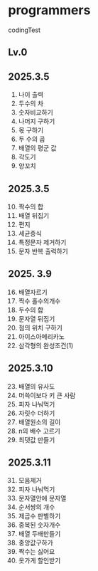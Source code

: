 # programmers
codingTest

## Lv.0
## 2025.3.5
 1. 나이 출력
2. 두수의 차
3. 숫자비교하기
4. 나머지 구하기
5. 몫 구하기
6. 두 수의 곱
7. 배열의 평군 값
8. 각도기
9. 양꼬치
## 2025.3.5
10. 짝수의 합
11. 배열 뒤집기
12. 편지
13. 세균증식
14. 특정문자 제거하기
15. 문자 반복 출력하기
## 2025. 3.9
16. 배열자르기
17. 짝수 홀수의개수
18. 두수의 합
19. 문자열 뒤집기
20. 점의 위치 구하기
21. 아이스아메리카노
22. 삼각형의 완성조건(1)

## 2025.3.10

23. 배열의 유사도
24. 머쓱이보다 키 큰 사람
25. 피자 나눠먹기
26. 자릿수 더하기
27. 배열원소의 길이
28. n의 배수 고르기
29. 최댓값 만들기

## 2025.3.11
31. 모음제거
32. 피자 나눠먹기
33. 문자열안에 문자열
34. 순서쌍의 개수
35. 제곱수 판별하기
36. 중복된 숫자개수
37. 배열 두배만들기
38. 중앙값구하가
39. 짝수는 싫어요
40. 옷가게 할인받기